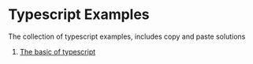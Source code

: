 # Typescript Examples

The collection of typescript examples, includes copy and paste solutions

1. [The basic of typescript](./basic.md)
